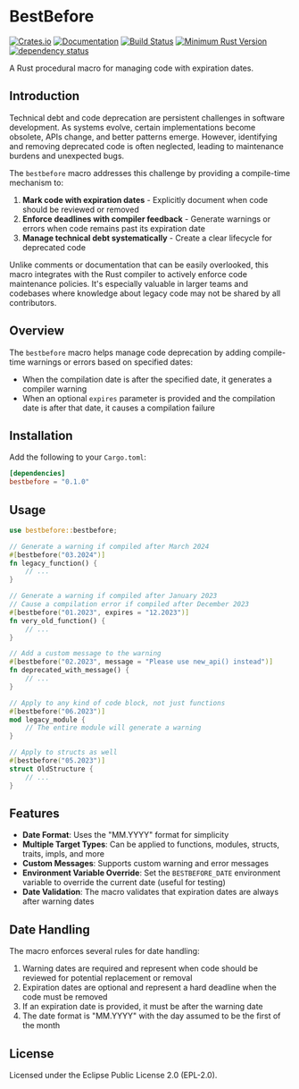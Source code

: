 # BestBefore

[![Crates.io](https://img.shields.io/crates/v/bestbefore.svg)](https://crates.io/crates/bestbefore)
[![Documentation](https://docs.rs/bestbefore/badge.svg)](https://docs.rs/bestbefore)
[![Build Status](https://img.shields.io/github/actions/workflow/status/suprematic/bestbefore/rust.yml?branch=main)](https://github.com/suprematic/bestbefore/actions)
[![Minimum Rust Version](https://img.shields.io/badge/MSRV-1.60.0-brightgreen.svg)](https://github.com/suprematic/bestbefore)
[![dependency status](https://deps.rs/repo/github/suprematic/bestbefore/status.svg)](https://deps.rs/repo/github/suprematic/bestbefore)

A Rust procedural macro for managing code with expiration dates.

## Introduction

Technical debt and code deprecation are persistent challenges in software development. As systems evolve, certain implementations become obsolete, APIs change, and better patterns emerge. However, identifying and removing deprecated code is often neglected, leading to maintenance burdens and unexpected bugs.

The `bestbefore` macro addresses this challenge by providing a compile-time mechanism to:

1. **Mark code with expiration dates** - Explicitly document when code should be reviewed or removed
2. **Enforce deadlines with compiler feedback** - Generate warnings or errors when code remains past its expiration date
3. **Manage technical debt systematically** - Create a clear lifecycle for deprecated code

Unlike comments or documentation that can be easily overlooked, this macro integrates with the Rust compiler to actively enforce code maintenance policies. It's especially valuable in larger teams and codebases where knowledge about legacy code may not be shared by all contributors.

## Overview

The `bestbefore` macro helps manage code deprecation by adding compile-time warnings or errors based on specified dates:

- When the compilation date is after the specified date, it generates a compiler warning
- When an optional `expires` parameter is provided and the compilation date is after that date, it causes a compilation failure

## Installation

Add the following to your `Cargo.toml`:

```toml
[dependencies]
bestbefore = "0.1.0"
```

## Usage

```rust
use bestbefore::bestbefore;

// Generate a warning if compiled after March 2024
#[bestbefore("03.2024")]
fn legacy_function() {
    // ...
}

// Generate a warning if compiled after January 2023
// Cause a compilation error if compiled after December 2023
#[bestbefore("01.2023", expires = "12.2023")]
fn very_old_function() {
    // ...
}

// Add a custom message to the warning
#[bestbefore("02.2023", message = "Please use new_api() instead")]
fn deprecated_with_message() {
    // ...
}

// Apply to any kind of code block, not just functions
#[bestbefore("06.2023")]
mod legacy_module {
    // The entire module will generate a warning
}

// Apply to structs as well
#[bestbefore("05.2023")]
struct OldStructure {
    // ...
}
```

## Features

- **Date Format**: Uses the "MM.YYYY" format for simplicity
- **Multiple Target Types**: Can be applied to functions, modules, structs, traits, impls, and more
- **Custom Messages**: Supports custom warning and error messages
- **Environment Variable Override**: Set the `BESTBEFORE_DATE` environment variable to override the current date (useful for testing)
- **Date Validation**: The macro validates that expiration dates are always after warning dates

## Date Handling

The macro enforces several rules for date handling:

1. Warning dates are required and represent when code should be reviewed for potential replacement or removal
2. Expiration dates are optional and represent a hard deadline when the code must be removed
3. If an expiration date is provided, it must be after the warning date
4. The date format is "MM.YYYY" with the day assumed to be the first of the month

## License

Licensed under the Eclipse Public License 2.0 (EPL-2.0). 